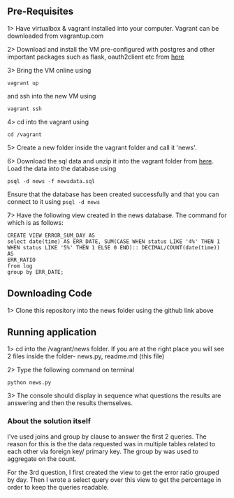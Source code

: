 ## Pre-Requisites
1> Have virtualbox & vagrant installed into your computer. Vagrant can be downloaded
from vagrantup.com

2> Download and install the VM pre-configured with postgres and other
important packages such as flask, oauth2client etc from [here](https://s3.amazonaws.com/video.udacity-data.com/topher/2018/April/5acfbfa3_fsnd-virtual-machine/fsnd-virtual-machine.zip)

3> Bring the VM online using
```
vagrant up
```
and ssh into the new VM using
```
vagrant ssh
```
4> cd into the vagrant using
```
cd /vagrant
```

5> Create a new folder inside the vagrant folder and call it 'news'.

6> Download the sql data and unzip it into the vagrant folder from [here](https://d17h27t6h515a5.cloudfront.net/topher/2016/August/57b5f748_newsdata/newsdata.zip).
Load the data into the database using
```
psql -d news -f newsdata.sql
```

Ensure that the database has been created successfully and that you can connect
to it using ```psql -d news```

7> Have the following view created in the news database. The command for which is
as follows:
```
CREATE VIEW ERROR_SUM_DAY AS
select date(time) AS ERR_DATE, SUM(CASE WHEN status LIKE '4%' THEN 1
WHEN status LIKE '5%' THEN 1 ELSE 0 END):: DECIMAL/COUNT(date(time)) AS
ERR_RATIO
from log
group by ERR_DATE;
```

## Downloading Code

1> Clone this repository into the news folder using the github link above


## Running application
1> cd into the /vagrant/news folder. If you are at the right place you will
see 2 files inside the folder- news.py, readme.md (this file)

2> Type the following command on terminal

```
python news.py
```
3> The console should display in sequence what questions the
results are answering and then the results themselves.

### About the solution itself

I've used joins and group by clause to answer the first 2 queries. The reason for this is the
the data requested was in multiple tables related to each other via foreign key/ primary key.
The group by was used to aggregate on the count.

For the 3rd question, I first created the view to get the error ratio grouped by day. Then I wrote a select query over this view to get the percentage in order to keep the queries readable.
